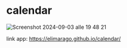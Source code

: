 # calendar


![Screenshot 2024-09-03 alle 19 48 21](https://github.com/user-attachments/assets/23ab85a9-fdd4-4d94-a206-0423bc86a115)


link app: https://elimarago.github.io/calendar/

